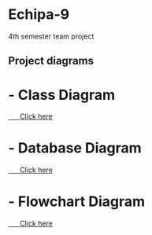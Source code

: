 # Echipa-9
4th semester team project

## Project diagrams

# - Class Diagram 
<a href="https://github.com/albu-alex/Echipa-9/blob/main/diagrams/Class%20Diagram%20-%20Conference%20Management%20System.pdf">
&nbsp &nbsp &nbsp Click here
</a>

# - Database Diagram
<a href="https://github.com/albu-alex/Echipa-9/blob/main/diagrams/Database%20diagram.pdf">
&nbsp &nbsp &nbsp Click here
</a>

# - Flowchart Diagram
<a href="https://github.com/albu-alex/Echipa-9/blob/main/diagrams/Flowchart%20Diagram.pdf">
&nbsp &nbsp &nbsp Click here
</a>